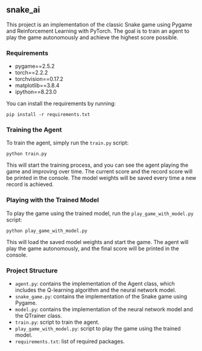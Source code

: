 ## snake_ai

This project is an implementation of the classic Snake game using Pygame and Reinforcement Learning with PyTorch. The goal is to train an agent to play the game autonomously and achieve the highest score possible.

### Requirements

* pygame==2.5.2
* torch==2.2.2
* torchvision==0.17.2
* matplotlib==3.8.4
* ipython==8.23.0

You can install the requirements by running:

```
pip install -r requirements.txt
```

### Training the Agent

To train the agent, simply run the `train.py` script:

```
python train.py
```

This will start the training process, and you can see the agent playing the game and improving over time. The current score and the record score will be printed in the console. The model weights will be saved every time a new record is achieved.

### Playing with the Trained Model

To play the game using the trained model, run the `play_game_with_model.py` script:

```
python play_game_with_model.py
```

This will load the saved model weights and start the game. The agent will play the game autonomously, and the final score will be printed in the console.

### Project Structure

* `agent.py`: contains the implementation of the Agent class, which includes the Q-learning algorithm and the neural network model.
* `snake_game.py`: contains the implementation of the Snake game using Pygame.
* `model.py`: contains the implementation of the neural network model and the QTrainer class.
* `train.py`: script to train the agent.
* `play_game_with_model.py`: script to play the game using the trained model.
* `requirements.txt`: list of required packages.